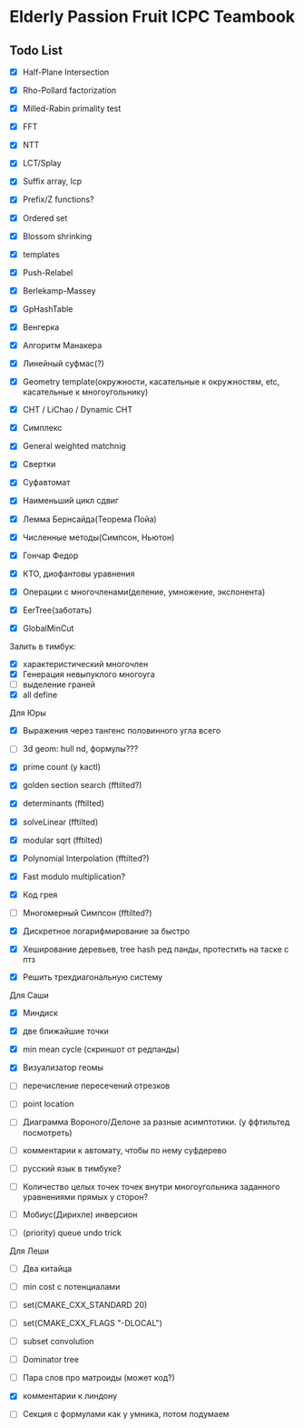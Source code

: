 # Elderly Passion Fruit ICPC Teambook

## Todo List

- [x] Half-Plane Intersection
- [x] Rho-Pollard factorization
- [x] Milled-Rabin primality test
- [x] FFT
- [x] NTT
- [x] LCT/Splay
- [x] Suffix array, lcp
- [x] Prefix/Z functions?
- [x] Ordered set
- [x] Blossom shrinking
- [x] templates
- [x] Push-Relabel
- [x] Berlekamp-Massey


- [x] GpHashTable
- [x] Венгерка 
- [x] Алгоритм Манакера
- [x] Линейный суфмас(?)

- [x] Geometry template(окружности, касательные к окружностям, etc, касательные к многоугольнику)
- [x] CHT / LiChao / Dynamic CHT

- [x] Симплекс
- [x] General weighted matchnig

- [x] Свертки
- [x] Суфавтомат
- [x] Наименьший цикл сдвиг
- [x] Лемма Бернсайда(Теорема Пойа)
- [x] Численные методы(Симпсон, Ньютон)

- [x] Гончар Федор

- [x] КТО, диофантовы уравнения

- [x] Операции с многочленами(деление, умножение, экспонента)
- [x] EerTree(заботать)

- [x] GlobalMinCut

Залить в тимбук:
- [x] характеристический многочлен
- [x] Генерация невыпуклого многоуга
- [ ] выделение граней
- [x] all define

Для Юры
- [x] Выражения через тангенс половинного угла всего
- [ ] 3d geom: hull nd, формулы???
- [x] prime count (у kactl)
- [x] golden section search (fftilted?)
- [x] determinants (fftilted)
- [x] solveLinear (fftilted)
- [x] modular sqrt (fftilted)
- [x] Polynomial Interpolation (fftilted?)
- [x] Fast modulo multiplication?
- [x] Код грея
- [ ] Многомерный Симпсон (fftilted?)
- [x] Дискретное логарифмирование за быстро
- [x] Хеширование деревьев, tree hash ред панды, протестить на таске с птз
- [x] Решить трехдиагональную систему



Для Саши
- [x] Миндиск
- [x] две ближайшие точки
- [x] min mean cycle (скриншот от редпанды)
- [x] Визуализатор геомы

- [ ] перечисление пересечений отрезков
- [ ] point location
- [ ] Диаграмма Вороного/Делоне за разные асимптотики. (у ффтильтед посмотреть)

- [ ] комментарии к автомату, чтобы по нему суфдерево
- [ ] русский язык в тимбуке?
- [ ] Количество целых точек точек внутри многоугольника заданного уравнениями прямых у сторон?
- [ ] Мобиус(Дирихле) инверсион
- [ ] (priority) queue undo trick


Для Леши
- [ ] Два китайца
- [ ] min cost с потенциалами
- [ ] set(CMAKE_CXX_STANDARD 20)
- [ ] set(CMAKE_CXX_FLAGS "-DLOCAL")
- [ ] subset convolution
- [ ] Dominator tree
- [ ] Пара слов про матроиды (может код?)
- [x] комментарии к линдону


- [ ] Секция с формулами как у умника, потом подумаем
